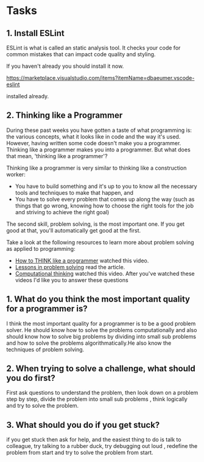 # Tasks

## 1. Install ESLint

ESLint is what is called an static analysis tool. It checks your code for common mistakes that can impact code quality and styling. 

If you haven't already you should install it now.

https://marketplace.visualstudio.com/items?itemName=dbaeumer.vscode-eslint

installed already.

## 2. Thinking like a Programmer

During these past weeks you have gotten a taste of what programming is: the various concepts, what it looks like in code and the way it's used. However, having written some code doesn't make you a programmer. Thinking like a programmer makes you into a programmer. But what does that mean, 'thinking like a programmer'?

Thinking like a programmer is very similar to thinking like a construction worker:

*  You have to build something and it's up to you to know all the necessary tools and techniques to make that happen, and
*  You have to solve every problem that comes up along the way (such as things that go wrong, knowing how to choose the right tools for the job and striving to achieve the right goal)

The second skill, problem solving, is the most important one. If you get good at that, you'll automatically get good at the first.

Take a look at the following resources to learn more about problem solving as applied to programming:

- [How to THINK like a programmer](https://www.youtube.com/watch?v=NNazO2tMHno)
 watched this video.
- [Lessons in problem solving](https://www.freecodecamp.org/news/how-to-think-like-a-programmer-lessons-in-problem-solving-d1d8bf1de7d2/)
 read the article.
- [Computational thinking](https://www.youtube.com/watch?v=qbnTZCj0ugI)
 watched this video.
After you've watched these videos I'd like you to answer these questions

## 1. What do you think the most important quality for a programmer is?

<!-- Write your answer here -->
 I think the most important quality for a programmer is to be a good problem solver. He should know how to solve the problems computationally and also should know how to solve big problems by dividing into small sub problems and  how to solve the problems algorithmatically.He also  know the techniques of problem solving.

## 2. When trying to solve a challenge, what should you do first?

<!-- Write your answer here -->
 First ask questions to understand the problem, then look down on a problem step by step, divide the problem into small sub problems , think logically and try to solve the problem.

## 3. What should you do if you get stuck?

<!-- Write your answer here -->
 if you get stuck then ask for help, and the easiest thing to do is talk to colleague, try talking to a rubber duck, try debugging out loud , redefine the problem from start and try to solve the problem from start.
